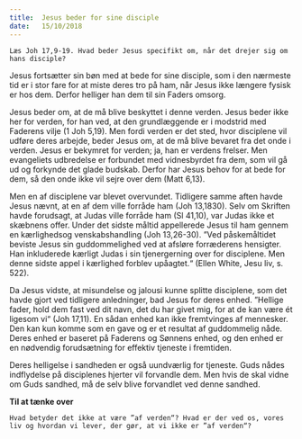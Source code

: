 ```yaml
---
title:  Jesus beder for sine disciple
date:   15/10/2018
---
```


`Læs Joh 17,9-19. Hvad beder Jesus specifikt om, når det drejer sig om hans disciple?`

Jesus fortsætter sin bøn med at bede for sine disciple, som i den nærmeste tid er i stor fare for at miste deres tro på ham, når Jesus ikke længere fysisk er hos dem. Derfor helliger han dem til sin Faders omsorg.

Jesus beder om, at de må blive beskyttet i denne verden. Jesus beder ikke her for verden, for han ved, at den grundlæggende er i modstrid med Faderens vilje (1 Joh 5,19). Men fordi verden er det sted, hvor disciplene vil udføre deres arbejde, beder Jesus om, at de må blive bevaret fra det onde i verden. Jesus er bekymret for verden; ja, han er verdens frelser. Men evangeliets udbredelse er forbundet med vidnesbyrdet fra dem, som vil gå ud og forkynde det glade budskab. Derfor har Jesus behov for at bede for dem, så den onde ikke vil sejre over dem (Matt 6,13).

Men en af disciplene var blevet overvundet. Tidligere samme aften havde Jesus nævnt, at en af dem ville forråde ham (Joh 13,1830). Selv om Skriften havde forudsagt, at Judas ville forråde ham (Sl 41,10), var Judas ikke et skæbnens offer. Under det sidste måltid appellerede Jesus til ham gennem en kærlighedsog venskabshandling (Joh 13,26-30). ”Ved påskemåltidet beviste Jesus sin guddommelighed ved at afsløre forræderens hensigter. Han inkluderede kærligt Judas i sin tjenergerning over for disciplene. Men denne sidste appel i kærlighed forblev upåagtet.“ (Ellen White, Jesu liv, s. 522).

Da Jesus vidste, at misundelse og jalousi kunne splitte disciplene, som det havde gjort ved tidligere anledninger, bad Jesus for deres enhed. ”Hellige fader, hold dem fast ved dit navn, det du har givet mig, for at de kan være ét ligesom vi“ (Joh 17,11). En sådan enhed kan ikke fremtvinges af mennesker. Den kan kun komme som en gave og er et resultat af guddommelig nåde. Deres enhed er baseret på Faderens og Sønnens enhed, og den enhed er en nødvendig forudsætning for effektiv tjeneste i fremtiden.

Deres helligelse i sandheden er også uundværlig for tjeneste.
Guds nådes indflydelse på disciplenes hjerter vil forvandle dem. Men hvis de skal vidne om Guds sandhed, må de selv blive forvandlet ved denne sandhed.

**Til at tænke over**

`Hvad betyder det ikke at være ”af verden“? Hvad er der ved os, vores liv og hvordan vi lever, der gør, at vi ikke er ”af verden“?`
